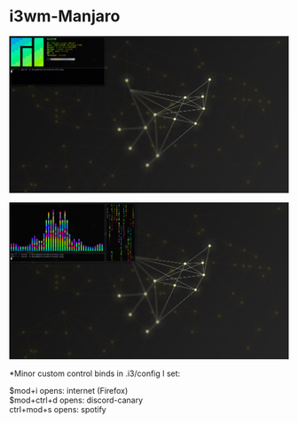 # i3wm-Manjaro

![Alt Text](https://github.com/four1xxxxxx/i3wm-Manjaro/blob/master/scrots/scrot1.png)

![Alt Text](https://github.com/four1xxxxxx/i3wm-Manjaro/blob/master/scrots/scrot2.png)


*Minor custom control binds in .i3/config I set:
 
$mod+i opens: internet (Firefox) \
$mod+ctrl+d opens: discord-canary \
ctrl+mod+s opens: spotify 
 
